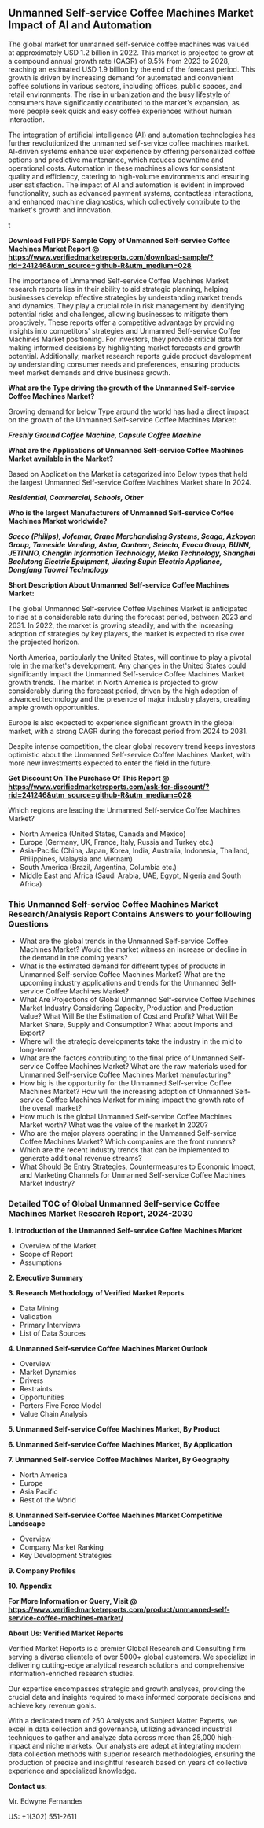 <h2>Unmanned Self-service Coffee Machines Market Impact of AI and Automation</h2><p>The global market for unmanned self-service coffee machines was valued at approximately USD 1.2 billion in 2022. This market is projected to grow at a compound annual growth rate (CAGR) of 9.5% from 2023 to 2028, reaching an estimated USD 1.9 billion by the end of the forecast period. This growth is driven by increasing demand for automated and convenient coffee solutions in various sectors, including offices, public spaces, and retail environments. The rise in urbanization and the busy lifestyle of consumers have significantly contributed to the market's expansion, as more people seek quick and easy coffee experiences without human interaction.</p><p>The integration of artificial intelligence (AI) and automation technologies has further revolutionized the unmanned self-service coffee machines market. AI-driven systems enhance user experience by offering personalized coffee options and predictive maintenance, which reduces downtime and operational costs. Automation in these machines allows for consistent quality and efficiency, catering to high-volume environments and ensuring user satisfaction. The impact of AI and automation is evident in improved functionality, such as advanced payment systems, contactless interactions, and enhanced machine diagnostics, which collectively contribute to the market's growth and innovation.</p>t</p><p id="" class=""><strong>Download Full PDF Sample Copy of Unmanned Self-service Coffee Machines Market Report @ <a href="https://www.verifiedmarketreports.com/download-sample/?rid=241246&utm_source=github-R&utm_medium=028" target="_blank">https://www.verifiedmarketreports.com/download-sample/?rid=241246&utm_source=github-R&utm_medium=028</a></strong></p><p>The importance of&nbsp;Unmanned Self-service Coffee Machines Market research reports lies in their ability to aid strategic planning, helping businesses develop effective strategies by understanding market trends and dynamics. They play a crucial role in risk management by identifying potential risks and challenges, allowing businesses to mitigate them proactively. These reports offer a competitive advantage by providing insights into competitors' strategies and Unmanned Self-service Coffee Machines Market positioning. For investors, they provide critical data for making informed decisions by highlighting market forecasts and growth potential. Additionally, market research reports guide product development by understanding consumer needs and preferences, ensuring products meet market demands and drive business growth.</p><p><strong>What are the&nbsp;Type driving the growth of the Unmanned Self-service Coffee Machines Market?</strong></p><p id="" class="">Growing demand for below Type around the world has had a direct impact on the growth of the Unmanned Self-service Coffee Machines Market:</p><em><strong>Freshly Ground Coffee Machine, Capsule Coffee Machine</strong></em></p><strong>What are the&nbsp;Applications&nbsp;of Unmanned Self-service Coffee Machines Market available in the Market?</strong></p><p id="" class="">Based on Application the Market is categorized into Below types that held the largest Unmanned Self-service Coffee Machines Market share In 2024.</p><em><strong>Residential, Commercial, Schools, Other</strong></em></p><strong>Who is the largest Manufacturers of Unmanned Self-service Coffee Machines Market worldwide?</strong></p><p><em><strong>Saeco (Philips), Jofemar, Crane Merchandising Systems, Seaga, Azkoyen Group, Tameside Vending, Astra, Canteen, Selecta, Evoca Group, BUNN, JETINNO, Chenglin Information Technology, Meika Technology, Shanghai Baolutong Electric Epuipment, Jiaxing Supin Electric Appliance, Dongfang Tuowei Technology</strong></em></p><p id="" class=""><strong>Short Description About Unmanned Self-service Coffee Machines Market:</strong></p><p>The global Unmanned Self-service Coffee Machines Market is anticipated to rise at a considerable rate during the forecast period, between 2023 and 2031. In 2022, the market is growing steadily, and with the increasing adoption of strategies by key players, the market is expected to rise over the projected horizon.</p><p>North America, particularly the United States, will continue to play a pivotal role in the market's development. Any changes in the United States could significantly impact the Unmanned Self-service Coffee Machines Market growth trends. The market in North America is projected to grow considerably during the forecast period, driven by the high adoption of advanced technology and the presence of major industry players, creating ample growth opportunities.</p><p>Europe is also expected to experience significant growth in the global market, with a strong CAGR during the forecast period from 2024 to 2031.</p><p>Despite intense competition, the clear global recovery trend keeps investors optimistic about the Unmanned Self-service Coffee Machines Market, with more new investments expected to enter the field in the future.</p><p id="" class=""><strong>Get Discount On The Purchase Of This Report @ <a href="https://www.verifiedmarketreports.com/ask-for-discount/?rid=241246&utm_source=github-R&utm_medium=028" target="_blank">https://www.verifiedmarketreports.com/ask-for-discount/?rid=241246&utm_source=github-R&utm_medium=028</a></strong></p>Which regions are leading the Unmanned Self-service Coffee Machines Market?</p><ul><li>North America (United States, Canada and Mexico)</li><li>Europe (Germany, UK, France, Italy, Russia and Turkey etc.)</li><li>Asia-Pacific (China, Japan, Korea, India, Australia, Indonesia, Thailand, Philippines, Malaysia and Vietnam)</li><li>South America (Brazil, Argentina, Columbia etc.)</li><li>Middle East and Africa (Saudi Arabia, UAE, Egypt, Nigeria and South Africa)</li></ul><h3 id="" class="">This Unmanned Self-service Coffee Machines Market Research/Analysis Report Contains Answers to your following Questions</h3><ul><li>What are the global trends in the Unmanned Self-service Coffee Machines Market? Would the market witness an increase or decline in the demand in the coming years?</li><li>What is the estimated demand for different types of products in Unmanned Self-service Coffee Machines Market? What are the upcoming industry applications and trends for the Unmanned Self-service Coffee Machines Market?</li><li>What Are Projections of Global Unmanned Self-service Coffee Machines Market Industry Considering Capacity, Production and Production Value? What Will Be the Estimation of Cost and Profit? What Will Be Market Share, Supply and Consumption? What about imports and Export?</li><li>Where will the strategic developments take the industry in the mid to long-term?</li><li>What are the factors contributing to the final price of Unmanned Self-service Coffee Machines Market? What are the raw materials used for Unmanned Self-service Coffee Machines Market manufacturing?</li><li>How big is the opportunity for the Unmanned Self-service Coffee Machines Market? How will the increasing adoption of Unmanned Self-service Coffee Machines Market for mining impact the growth rate of the overall market?</li><li>How much is the global Unmanned Self-service Coffee Machines Market worth? What was the value of the market In 2020?</li><li>Who are the major players operating in the Unmanned Self-service Coffee Machines Market? Which companies are the front runners?</li><li>Which are the recent industry trends that can be implemented to generate additional revenue streams?</li><li>What Should Be Entry Strategies, Countermeasures to Economic Impact, and Marketing Channels for Unmanned Self-service Coffee Machines Market Industry?</li></ul><h3 id="" class="">Detailed TOC of Global Unmanned Self-service Coffee Machines Market Research Report, 2024-2030</h3><p id="" class=""><strong>1. Introduction of the Unmanned Self-service Coffee Machines Market</strong></p><ul><li>Overview of the Market</li><li>Scope of Report</li><li>Assumptions</li></ul><p id="" class=""><strong>2. Executive Summary</strong></p><p id="" class=""><strong>3. Research Methodology of Verified Market Reports</strong></p><ul><li>Data Mining</li><li>Validation</li><li>Primary Interviews</li><li>List of Data Sources</li></ul><p id="" class=""><strong>4. Unmanned Self-service Coffee Machines Market Outlook</strong></p><ul><li>Overview</li><li>Market Dynamics</li><li>Drivers</li><li>Restraints</li><li>Opportunities</li><li>Porters Five Force Model</li><li>Value Chain Analysis</li></ul><p id="" class=""><strong>5. Unmanned Self-service Coffee Machines Market, By Product</strong></p><p id="" class=""><strong>6. Unmanned Self-service Coffee Machines Market, By Application</strong></p><p id="" class=""><strong>7. Unmanned Self-service Coffee Machines Market, By Geography</strong></p><ul><li>North America</li><li>Europe</li><li>Asia Pacific</li><li>Rest of the World</li></ul><p id="" class=""><strong>8. Unmanned Self-service Coffee Machines Market Competitive Landscape</strong></p><ul><li>Overview</li><li>Company Market Ranking</li><li>Key Development Strategies</li></ul><p id="" class=""><strong>9. Company Profiles</strong></p><p id="" class=""><strong>10. Appendix</strong></p><p id="" class=""><strong>For More Information or Query, Visit @ <a href="https://www.verifiedmarketreports.com/product/unmanned-self-service-coffee-machines-market/" target="_blank">https://www.verifiedmarketreports.com/product/unmanned-self-service-coffee-machines-market/</a></strong></p><p id="" class=""><strong>About Us: Verified Market Reports</strong></p><p id="" class="">Verified Market Reports is a premier Global Research and Consulting firm serving a diverse clientele of over 5000+ global customers. We specialize in delivering cutting-edge analytical research solutions and comprehensive information-enriched research studies.</p><p id="" class="">Our expertise encompasses strategic and growth analyses, providing the crucial data and insights required to make informed corporate decisions and achieve key revenue goals.</p><p id="" class="">With a dedicated team of 250 Analysts and Subject Matter Experts, we excel in data collection and governance, utilizing advanced industrial techniques to gather and analyze data across more than 25,000 high-impact and niche markets. Our analysts are adept at integrating modern data collection methods with superior research methodologies, ensuring the production of precise and insightful research based on years of collective experience and specialized knowledge.</p><p id="" class=""><strong>Contact us:</strong></p><p id="" class="">Mr. Edwyne Fernandes</p><p id="" class="">US: +1(302) 551-2611</p>